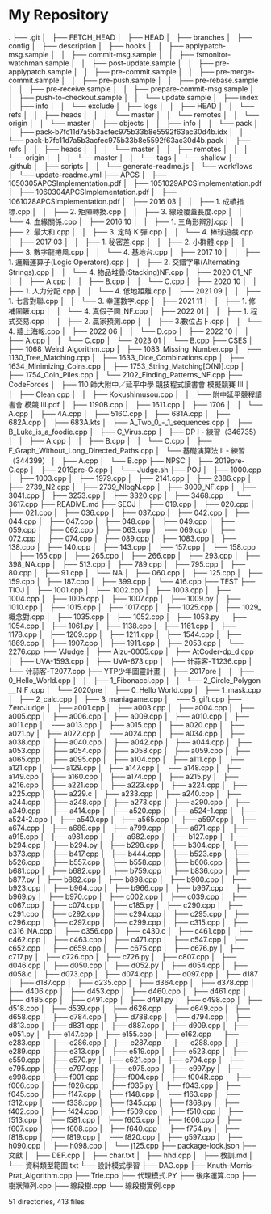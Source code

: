# My Repository

.
├── .git
│   ├── FETCH_HEAD
│   ├── HEAD
│   ├── branches
│   ├── config
│   ├── description
│   ├── hooks
│   │   ├── applypatch-msg.sample
│   │   ├── commit-msg.sample
│   │   ├── fsmonitor-watchman.sample
│   │   ├── post-update.sample
│   │   ├── pre-applypatch.sample
│   │   ├── pre-commit.sample
│   │   ├── pre-merge-commit.sample
│   │   ├── pre-push.sample
│   │   ├── pre-rebase.sample
│   │   ├── pre-receive.sample
│   │   ├── prepare-commit-msg.sample
│   │   ├── push-to-checkout.sample
│   │   └── update.sample
│   ├── index
│   ├── info
│   │   └── exclude
│   ├── logs
│   │   ├── HEAD
│   │   └── refs
│   │       ├── heads
│   │       │   └── master
│   │       └── remotes
│   │           └── origin
│   │               └── master
│   ├── objects
│   │   ├── info
│   │   └── pack
│   │       ├── pack-b7fc11d7a5b3acfec975b33b8e5592f63ac30d4b.idx
│   │       └── pack-b7fc11d7a5b3acfec975b33b8e5592f63ac30d4b.pack
│   ├── refs
│   │   ├── heads
│   │   │   └── master
│   │   ├── remotes
│   │   │   └── origin
│   │   │       └── master
│   │   └── tags
│   └── shallow
├── .github
│   ├── scripts
│   │   └── generate-readme.js
│   └── workflows
│       └── update-readme.yml
├── APCS
│   ├── 1050305APCSImplementation.pdf
│   ├── 1051029APCSImplementation.pdf
│   ├── 1060304APCSImplementation.pdf
│   ├── 1061028APCSImplementation.pdf
│   ├── 2016 03
│   │   ├── 1. 成績指標.cpp
│   │   ├── 2. 矩陣轉換.cpp
│   │   ├── 3. 線段覆蓋長度.cpp
│   │   └── 4. 血緣關係.cpp
│   ├── 2016 10
│   │   ├── 1. 三角形辨別.cpp
│   │   ├── 2. 最大和.cpp
│   │   ├── 3. 定時 K 彈.cpp
│   │   └── 4. 棒球遊戲.cpp
│   ├── 2017 03
│   │   ├── 1. 秘密差.cpp
│   │   ├── 2. 小群體.cpp
│   │   ├── 3. 數字龍捲風.cpp
│   │   └── 4. 基地台.cpp
│   ├── 2017 10
│   │   ├── 1. 邏輯運算子(Logic Operators).cpp
│   │   ├── 2. 交錯字串(Alternating Strings).cpp
│   │   └── 4. 物品堆疊(Stacking)NF.cpp
│   ├── 2020 01_NF
│   │   ├── A.cpp
│   │   ├── B.cpp
│   │   └── C.cpp
│   ├── 2020 10
│   │   ├── 1. 人力分配.cpp
│   │   └── 4. 低地距離.cpp
│   ├── 2021 09
│   │   ├── 1. 七言對聯.cpp
│   │   └── 3. 幸運數字.cpp
│   ├── 2021 11
│   │   ├── 1. 修補圍籬.cpp
│   │   └── 4. 真假子圖_NF.cpp
│   ├── 2022 01
│   │   ├── 1. 程式交易.cpp
│   │   ├── 2. 贏家預測.cpp
│   │   ├── 3.數位占卜.cpp
│   │   └── 4. 牆上海報.cpp
│   ├── 2022 06
│   │   └── D.cpp
│   ├── 2022 10
│   │   ├── A.cpp
│   │   └── C.cpp
│   └── 2023 01
│       └── B.cpp
├── CSES
│   ├── 1068_Weird_Algorithm.cpp
│   ├── 1083_Missing_Number.cpp
│   ├── 1130_Tree_Matching.cpp
│   ├── 1633_Dice_Combinations.cpp
│   ├── 1634_Minimizing_Coins.cpp
│   ├── 1753_String_Matching[O(N)].cpp
│   ├── 1754_Coin_Piles.cpp
│   └── 2102_Finding_Patterns_NF.cpp
├── CodeForces
│   ├── 110 師大附中／延平中學 競技程式讀書會 模擬競賽 III 
│   │   ├── Clean.cpp
│   │   ├── Kokushimusou.cpp
│   │   └── 附中延平競程讀書會 模競 III.pdf
│   ├── 1190B.cpp
│   ├── 1611.cpp
│   ├── 1706
│   │   └── A.cpp
│   ├── 4A.cpp
│   ├── 516C.cpp
│   ├── 681A.cpp
│   ├── 682A.cpp
│   ├── 683A.kts
│   ├── A_Two_0_-_1_sequences.cpp
│   ├── B_Luke_is_a_foodie.cpp
│   ├── C_Virus.cpp
│   ├── DP I - 練習（346735）
│   │   ├── A.cpp
│   │   ├── B.cpp
│   │   └── C.cpp
│   ├── F_Graph_Without_Long_Directed_Paths.cpp
│   └── 基礎演算法 II - 練習（344399）
│       ├── A.cpp
│       └── B.cpp
├── NPSC
│   ├── 2019pre-C.cpp
│   ├── 2019pre-G.cpp
│   └── Judge.sh
├── POJ
│   ├── 1000.cpp
│   ├── 1003.cpp
│   ├── 1979.cpp
│   ├── 2141.cpp
│   ├── 2386.cpp
│   ├── 2739_N2.cpp
│   ├── 2739_NlogN.cpp
│   ├── 3009_NF.cpp
│   ├── 3041.cpp
│   ├── 3253.cpp
│   ├── 3320.cpp
│   ├── 3468.cpp
│   └── 3617.cpp
├── README.md
├── SEOJ
│   ├── 019.cpp
│   ├── 020.cpp
│   ├── 021.cpp
│   ├── 036.cpp
│   ├── 037.cpp
│   ├── 042.cpp
│   ├── 044.cpp
│   ├── 047.cpp
│   ├── 048.cpp
│   ├── 049.cpp
│   ├── 059.cpp
│   ├── 062.cpp
│   ├── 063.cpp
│   ├── 069.cpp
│   ├── 072.cpp
│   ├── 074.cpp
│   ├── 089.cpp
│   ├── 1083.cpp
│   ├── 138.cpp
│   ├── 140.cpp
│   ├── 143.cpp
│   ├── 157.cpp
│   ├── 158.cpp
│   ├── 165.cpp
│   ├── 265.cpp
│   ├── 266.cpp
│   ├── 293.cpp
│   ├── 398_NA.cpp
│   ├── 513.cpp
│   ├── 789.cpp
│   ├── 795.cpp
│   ├── 80.cpp
│   ├── 91.cpp
│   └── NA
│       ├── 060.cpp
│       ├── 125.cpp
│       ├── 159.cpp
│       ├── 187.cpp
│       ├── 399.cpp
│       └── 416.cpp
├── TEST
├── TIOJ
│   ├── 1001.cpp
│   ├── 1002.cpp
│   ├── 1003.cpp
│   ├── 1004.cpp
│   ├── 1005.cpp
│   ├── 1007.cpp
│   ├── 1009.py
│   ├── 1010.cpp
│   ├── 1015.cpp
│   ├── 1017.cpp
│   ├── 1025.cpp
│   ├── 1029_概念對.cpp
│   ├── 1035.cpp
│   ├── 1052.cpp
│   ├── 1053.py
│   ├── 1054.cpp
│   ├── 1061.py
│   ├── 1138.cpp
│   ├── 1161.cpp
│   ├── 1178.cpp
│   ├── 1209.cpp
│   ├── 1211.cpp
│   ├── 1544.cpp
│   ├── 1869.cpp
│   ├── 1907.cpp
│   ├── 1911.cpp
│   ├── 2053.cpp
│   └── 2276.cpp
├── VJudge
│   ├── Aizu-0005.cpp
│   ├── AtCoder-dp_d.cpp
│   ├── UVA-1593.cpp
│   ├── UVA-673.cpp
│   ├── 计蒜客-T1236.cpp
│   └── 计蒜客-T2077.cpp
├── YTP少年圖靈計畫
│   ├── 2017pre
│   │   ├── 0_Hello_World.cpp
│   │   ├── 1_Fibonacci.cpp
│   │   └── 2_Circle_Polygon＿ＮＦ.cpp
│   └── 2020pre
│       ├── 0_Hello World.cpp
│       ├── 1_mask.cpp
│       ├── 2_calc.cpp
│       ├── 3_maniagame.cpp
│       └── 5_gift.cpp
├── ZeroJudge
│   ├── a001.cpp
│   ├── a003.cpp
│   ├── a004.cpp
│   ├── a005.cpp
│   ├── a006.cpp
│   ├── a009.cpp
│   ├── a010.cpp
│   ├── a011.cpp
│   ├── a013.cpp
│   ├── a015.cpp
│   ├── a020.cpp
│   ├── a021.py
│   ├── a022.cpp
│   ├── a024.cpp
│   ├── a034.cpp
│   ├── a038.cpp
│   ├── a040.cpp
│   ├── a042.cpp
│   ├── a044.cpp
│   ├── a053.cpp
│   ├── a054.cpp
│   ├── a058.cpp
│   ├── a059.cpp
│   ├── a065.cpp
│   ├── a095.cpp
│   ├── a104.cpp
│   ├── a111.cpp
│   ├── a121.cpp
│   ├── a129.cpp
│   ├── a147.cpp
│   ├── a148.cpp
│   ├── a149.cpp
│   ├── a160.cpp
│   ├── a174.cpp
│   ├── a215.py
│   ├── a216.cpp
│   ├── a221.cpp
│   ├── a223.cpp
│   ├── a224.cpp
│   ├── a225.cpp
│   ├── a229.c
│   ├── a233.cpp
│   ├── a240.cpp
│   ├── a244.cpp
│   ├── a248.cpp
│   ├── a273.cpp
│   ├── a290.cpp
│   ├── a349.cpp
│   ├── a414.cpp
│   ├── a520.cpp
│   ├── a524-1.cpp
│   ├── a524-2.cpp
│   ├── a540.cpp
│   ├── a565.cpp
│   ├── a597.cpp
│   ├── a674.cpp
│   ├── a686.cpp
│   ├── a799.cpp
│   ├── a871.cpp
│   ├── a915.cpp
│   ├── a981.cpp
│   ├── a982.cpp
│   ├── b127.cpp
│   ├── b294.cpp
│   ├── b294.py
│   ├── b298.cpp
│   ├── b304.cpp
│   ├── b373.cpp
│   ├── b417.cpp
│   ├── b444.cpp
│   ├── b523.cpp
│   ├── b526.cpp
│   ├── b557.cpp
│   ├── b558.cpp
│   ├── b606.cpp
│   ├── b681.cpp
│   ├── b682.cpp
│   ├── b759.cpp
│   ├── b836.cpp
│   ├── b877.py
│   ├── b882.cpp
│   ├── b898.cpp
│   ├── b900.cpp
│   ├── b923.cpp
│   ├── b964.cpp
│   ├── b966.cpp
│   ├── b967.cpp
│   ├── b969.py
│   ├── b970.cpp
│   ├── c002.cpp
│   ├── c039.cpp
│   ├── c067.cpp
│   ├── c074.cpp
│   ├── c185.py
│   ├── c290.cpp
│   ├── c291.cpp
│   ├── c292.cpp
│   ├── c294.cpp
│   ├── c295.cpp
│   ├── c296.cpp
│   ├── c297.cpp
│   ├── c299.cpp
│   ├── c315.cpp
│   ├── c316_NA.cpp
│   ├── c356.cpp
│   ├── c430.c
│   ├── c461.cpp
│   ├── c462.cpp
│   ├── c463.cpp
│   ├── c471.cpp
│   ├── c547.cpp
│   ├── c652.cpp
│   ├── c659.cpp
│   ├── c675.cpp
│   ├── c676.py
│   ├── c717.py
│   ├── c726.cpp
│   ├── c726.py
│   ├── c807.cpp
│   ├── d046.cpp
│   ├── d050.cpp
│   ├── d052.py
│   ├── d054.cpp
│   ├── d058.c
│   ├── d073.cpp
│   ├── d074.cpp
│   ├── d097.cpp
│   ├── d187
│   ├── d187.cpp
│   ├── d235.cpp
│   ├── d364.cpp
│   ├── d378.cpp
│   ├── d406.cpp
│   ├── d453.cpp
│   ├── d460.cpp
│   ├── d461.cpp
│   ├── d485.cpp
│   ├── d491.cpp
│   ├── d491.py
│   ├── d498.cpp
│   ├── d518.cpp
│   ├── d539.cpp
│   ├── d626.cpp
│   ├── d649.cpp
│   ├── d658.cpp
│   ├── d784.cpp
│   ├── d788.cpp
│   ├── d794.cpp
│   ├── d813.cpp
│   ├── d831.cpp
│   ├── d887.cpp
│   ├── d909.cpp
│   ├── e051.py
│   ├── e147.cpp
│   ├── e155.cpp
│   ├── e162.cpp
│   ├── e283.cpp
│   ├── e286.cpp
│   ├── e287.cpp
│   ├── e288.cpp
│   ├── e289.cpp
│   ├── e313.cpp
│   ├── e519.cpp
│   ├── e523.cpp
│   ├── e550.cpp
│   ├── e570.py
│   ├── e621.cpp
│   ├── e794.cpp
│   ├── e795.cpp
│   ├── e797.cpp
│   ├── e975.cpp
│   ├── e997.py
│   ├── e998.cpp
│   ├── f001.cpp
│   ├── f004.cpp
│   ├── f004R.cpp
│   ├── f006.cpp
│   ├── f026.cpp
│   ├── f035.py
│   ├── f043.cpp
│   ├── f045.cpp
│   ├── f147.cpp
│   ├── f148.cpp
│   ├── f163.cpp
│   ├── f312.cpp
│   ├── f338.cpp
│   ├── f345.cpp
│   ├── f368.py
│   ├── f402.cpp
│   ├── f424.cpp
│   ├── f509.cpp
│   ├── f510.cpp
│   ├── f513.cpp
│   ├── f581.cpp
│   ├── f605.cpp
│   ├── f606.cpp
│   ├── f607.cpp
│   ├── f608.cpp
│   ├── f640.cpp
│   ├── f754.py
│   ├── f818.cpp
│   ├── f819.cpp
│   ├── f820.cpp
│   ├── g597.cpp
│   ├── h090.cpp
│   ├── h098.cpp
│   └── j125.cpp
├── package-lock.json
├── 文獻
│   ├── DEF.cpp
│   ├── char.txt
│   ├── hhd.cpp
│   ├── 教訓.md
│   └── 資料類型範圍.txt
└── 設計模式學習
    ├── DAG.cpp
    ├── Knuth-Morris-Prat_Algorithm.cpp
    ├── Trie.cpp
    ├── 代理模式.PY
    ├── 後序運算.cpp
    ├── 樹狀陣列.cpp
    ├── 線段樹.cpp
    └── 線段樹實例.cpp

51 directories, 413 files
